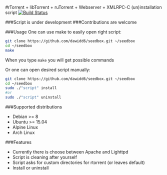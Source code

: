 #rTorrent + libTorrent + ruTorrent + Webserver + XMLRPC-C (un)installation script
[![Build Status](https://travis-ci.org/dawidd6/seedbox.svg?branch=master)](https://travis-ci.org/dawidd6/seedbox)

###Script is under development
###Contributions are welcome

###Usage
One can use make to easily open right script:
```sh
git clone https://github.com/dawidd6/seedbox.git ~/seedbox
cd ~/seedbox
make
```
When you type `make` you will get possible commands

Or one can open desired script manually:
```sh
git clone https://github.com/dawidd6/seedbox.git ~/seedbox
cd ~/seedbox
sudo ./"script" install
#or
sudo ./"script" uninstall
```
###Supported distributions
- Debian >= 8
- Ubuntu >= 15.04
- Alpine Linux
- Arch Linux

###Features
- Currently there is choose between Apache and Lighttpd
- Script is cleaning after yourself
- Script asks for custom directories for rtorrent (or leaves default)
- Install or uninstall

